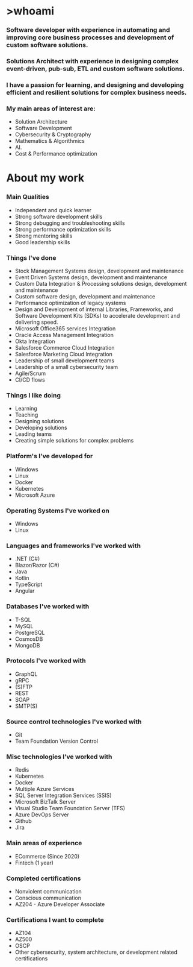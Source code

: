 # >whoami
### Software developer with experience in automating and improving core business processes and development of custom software solutions.  
### Solutions Architect with experience in designing complex event-driven, pub-sub, ETL and custom software solutions.  
### I have a passion for learning, and designing and developing efficient and resilient solutions for complex business needs.  
  
### My main areas of interest are:
- Solution Architecture
- Software Development
- Cybersecurity & Cryptography
- Mathematics & Algorithmics
- AI.
- Cost & Performance optimization


# About my work
### Main Qualities
- Independent and quick learner
- Strong software development skills
- Strong debugging and troubleshooting skills
- Strong performance optimization skills
- Strong mentoring skills
- Good leadership skills


### Things I've done
- Stock Management Systems design, development and maintenance
- Event Driven Systems design, development and maintenance
- Custom Data Integration & Processing solutions design, development and maintenance
- Custom software design, development and maintenance
- Performance optimization of legacy systems
- Design and Development of internal Libraries, Frameworks, and Software Development Kits (SDKs) to accelerate development and delivering speed.
- Microsoft Office365 services Integration
- Oracle Access Management Integration
- Okta Integration 
- Salesforce Commerce Cloud Integration
- Salesforce Marketing Cloud Integration
- Leadership of small development teams
- Leadership of a small cybersecurity team
- Agile/Scrum
- CI/CD flows


### Things I like doing
- Learning
- Teaching
- Designing solutions
- Developing solutions
- Leading teams
- Creating simple solutions for complex problems


### Platform's I've developed for
- Windows
- Linux
- Docker
- Kubernetes
- Microsoft Azure
	
	
### Operating Systems I've worked on
- Windows
- Linux


### Languages and frameworks I've worked with
- .NET (C#)
- Blazor/Razor (C#)
- Java
- Kotlin
- TypeScript
- Angular
	
	
### Databases I've worked with
- T-SQL
- MySQL
- PostgreSQL
- CosmosDB
- MongoDB


### Protocols I've worked with
- GraphQL
- gRPC
- (S)FTP
- REST
- SOAP
- SMTP(S)


### Source control technologies I've worked with
- Git
- Team Foundation Version Control
	
	
### Misc technologies I've worked with	
- Redis
- Kubernetes
- Docker
- Multiple Azure Services
- SQL Server Integration Services (SSIS)
- Microsoft BizTalk Server
- Visual Studio Team Foundation Server (TFS)
- Azure DevOps Server
- Github
- Jira


### Main areas of experience
- ECommerce (Since 2020)
- Fintech (1 year)


### Completed certifications
- Nonviolent communication
- Conscious communication
- AZ204 - Azure Developer Associate


### Certifications I want to complete
- AZ104
- AZ500
- OSCP
- Other cybersecurity, system architecture, or development related certifications


